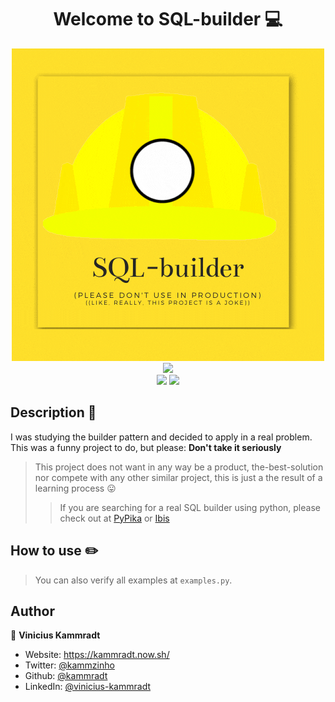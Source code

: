 
<h1 align="center">Welcome to SQL-builder 💻</h1>  
  
<div align="center">  
    <img src="logo.gif" alt="The logo" width=500">  
</div>   


<div align="center">
  <img src="https://forthebadge.com/images/badges/you-didnt-ask-for-this.svg" />
</div>

<div align="center">
    <img src="https://forthebadge.com/images/badges/built-with-love.svg" />

  <a href="https://python.org/">
    <img src="https://forthebadge.com/images/badges/made-with-python.svg" />
  </a>
</div>
    

## Description 📝  
  
I was studying the builder pattern and decided to apply in a real problem.  
This was a funny project to do, but please: **Don't take it seriously**
> This project does not want in any way be a product, the-best-solution nor compete with any other similar project, this is just a the result of a learning process :stuck_out_tongue:  
> > If you are searching for a real SQL builder using python, please check out at [PyPika](https://github.com/kayak/pypika) or [Ibis](https://ibis-project.org/) 

## How to use :pencil2:  

> You can also verify all examples at `examples.py`.

## Author  
  
👤 **Vinicius Kammradt**  
  
* Website: https://kammradt.now.sh/  
* Twitter: [@kammzinho](https://twitter.com/kammzinho)  
* Github: [@kammradt](https://github.com/kammradt)  
* LinkedIn: [@vinicius-kammradt](https://linkedin.com/in/vinicius-kammradt)
